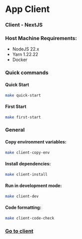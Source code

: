 # App Client

### Client - NextJS

### Host Machine Requirements:
- NodeJS 22.x
- Yarn 1.22.22
- Docker

### Quick commands
#### Quick Start
```sh
make quick-start
```
#### First Start
```sh
make first-start
```

### General
#### Copy environment variables:
```sh
make client-copy-env
```
#### Install dependencies:
```sh
make client-install
```
#### Run in development mode:
```sh
make client-dev
```
#### Code formatting:
```sh
make client-code-check
```

### **[Go to client](http://localhost:3000)**
